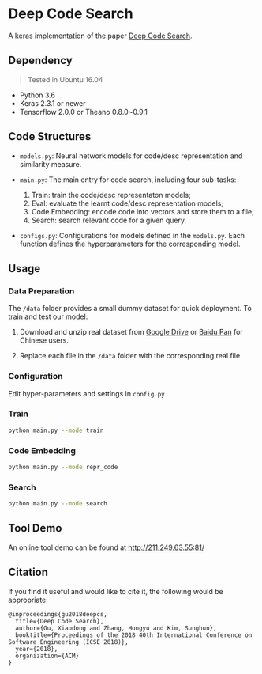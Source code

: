 # Deep Code Search
A keras implementation of the paper [Deep Code Search](https://guxd.github.io/papers/deepcs.pdf).

## Dependency
> Tested in Ubuntu 16.04
* Python 3.6
* Keras 2.3.1 or newer
* Tensorflow 2.0.0 or Theano 0.8.0~0.9.1

## Code Structures

 - `models.py`: Neural network models for code/desc representation and similarity measure.
 
 - `main.py`: The main entry for code search, including four sub-tasks: 
     1) Train: train the code/desc representaton models; 
     2) Eval: evaluate the learnt code/desc representation models; 
     3) Code Embedding: encode code into vectors and store them to a file; 
     4) Search: search relevant code for a given query.
     
 - `configs.py`: Configurations for models defined in the `models.py`. 
   Each function defines the hyperparameters for the corresponding model.


## Usage

   ### Data Preparation
  The `/data` folder provides a small dummy dataset for quick deployment. 
  To train and test our model:
  
  1) Download and unzip real dataset from [Google Drive](https://drive.google.com/drive/folders/1GZYLT_lzhlVczXjD6dgwVUvDDPHMB6L7?usp=sharing) or [Baidu Pan](https://pan.baidu.com/s/1U_MtFXqq0C-Qh8WUFAWGvg) for Chinese users.
  
  2) Replace each file in the `/data` folder with the corresponding real file. 
  
   ### Configuration
   
   Edit hyper-parameters and settings in `config.py`
   
   ### Train
   
   ```bash
   python main.py --mode train
   ```
   
   ### Code Embedding
   
   ```bash
   python main.py --mode repr_code
   ```
   
   ### Search
   
   ```bash
   python main.py --mode search
   ``` 
   
## Tool Demo

An online tool demo can be found at http://211.249.63.55:81/ 

## Citation
If you find it useful and would like to cite it, the following would be appropriate:
```
@inproceedings{gu2018deepcs,
  title={Deep Code Search},
  author={Gu, Xiaodong and Zhang, Hongyu and Kim, Sunghun},
  booktitle={Proceedings of the 2018 40th International Conference on Software Engineering (ICSE 2018)},
  year={2018},
  organization={ACM}
}
```
